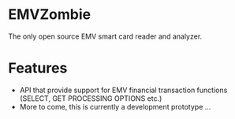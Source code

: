 EMVZombie
=========

The only open source EMV smart card reader and analyzer.

Features
========
 - API that provide support for EMV financial transaction functions (SELECT, 
 GET PROCESSING OPTIONS etc.)
 - More to come, this is currently a development prototype ... 
